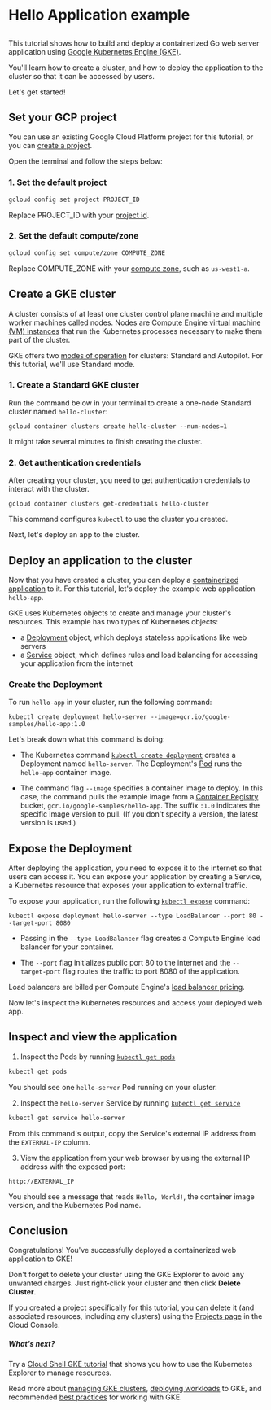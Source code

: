 # Hello Application example

## 

This tutorial shows how to build and deploy a containerized Go web server application using [Google Kubernetes Engine (GKE)](https://cloud.google.com/kubernetes-engine).

You'll learn how to create a cluster, and how to deploy the application to the cluster so that it can be accessed by users.

Let's get started!


## Set your GCP project

You can use an existing Google Cloud Platform project for this tutorial, or you can [create a project](https://cloud.google.com/resource-manager/docs/creating-managing-projects#creating_a_project).

Open the <walkthrough-editor-spotlight spotlightId="menu-terminal">terminal</walkthrough-editor-spotlight> and follow the steps below:

### 1. Set the default project    
```bash
gcloud config set project PROJECT_ID
```     
Replace PROJECT_ID with your [project id](https://support.google.com/cloud/answer/6158840).

### 2. Set the default compute/zone    
```bash
gcloud config set compute/zone COMPUTE_ZONE
```    
Replace COMPUTE_ZONE with your [compute zone](https://cloud.google.com/compute/docs/regions-zones#available), such as `us-west1-a`.


## Create a GKE cluster
A cluster consists of at least one cluster control plane machine and multiple worker machines called nodes. Nodes are [Compute Engine virtual machine (VM) instances](https://cloud.google.com/compute/docs/instances) that run the Kubernetes processes necessary to make them part of the cluster. 

GKE offers two [modes of operation](https://cloud.google.com/kubernetes-engine/docs/concepts/types-of-clusters#modes) for clusters: Standard and Autopilot. For this tutorial, we'll use Standard mode.

### 1. Create a Standard GKE cluster

Run the command below in your terminal to create a one-node Standard cluster named `hello-cluster`:
```
gcloud container clusters create hello-cluster --num-nodes=1
```

It might take several minutes to finish creating the cluster.


### 2. Get authentication credentials

After creating your cluster, you need to get authentication credentials to interact with the cluster.

```
gcloud container clusters get-credentials hello-cluster
```

This command configures `kubectl` to use the cluster you created.    


Next, let's deploy an app to the cluster.

## Deploy an application to the cluster

Now that you have created a cluster, you can deploy a [containerized application](https://cloud.google.com/kubernetes-engine/docs/concepts/kubernetes-engine-overview#workloads) to it. For this tutorial, let's deploy the example web application `hello-app`.

GKE uses Kubernetes objects to create and manage your cluster's resources. This example has two types of Kubernetes objects:
- a [Deployment](https://cloud.google.com/kubernetes-engine/docs/concepts/deployment) object, which deploys stateless applications like web servers 
- a [Service](https://cloud.google.com/kubernetes-engine/docs/concepts/service) object, which defines rules and load balancing for accessing your application from the internet

### Create the Deployment

To run `hello-app` in your cluster, run the following command:
```
kubectl create deployment hello-server --image=gcr.io/google-samples/hello-app:1.0
```

Let's break down what this command is doing:
- The Kubernetes command [`kubectl create deployment`](https://kubernetes.io/docs/reference/generated/kubectl/kubectl-commands#create) creates a Deployment named `hello-server`. The Deployment's [Pod](https://cloud.google.com/kubernetes-engine/docs/concepts/pod) runs the `hello-app` container image.

- The command flag `--image` specifies a container image to deploy. In this case, the command pulls the example image from a [Container Registry](https://cloud.google.com/container-registry/docs) bucket, `gcr.io/google-samples/hello-app`. The suffix `:1.0` indicates the specific image version to pull. (If you don't specify a version, the latest version is used.)

## Expose the Deployment

After deploying the application, you need to expose it to the internet so that users can access it. You can expose your application by creating a Service, a Kubernetes resource that exposes your application to external traffic.

To expose your application, run the following [`kubectl expose`](https://kubernetes.io/docs/reference/generated/kubectl/kubectl-commands#expose) command:
```
kubectl expose deployment hello-server --type LoadBalancer --port 80 --target-port 8080
```

- Passing in the `--type LoadBalancer` flag creates a Compute Engine load balancer for your container. 

- The `--port` flag initializes public port 80 to the internet and the `--target-port` flag routes the traffic to port 8080 of the application.

Load balancers are billed per Compute Engine's [load balancer pricing](https://cloud.google.com/compute/pricing#lb).

Now let's inspect the Kubernetes resources and access your deployed web app.

## Inspect and view the application

1. Inspect the Pods by running [`kubectl get pods`](https://kubernetes.io/docs/reference/generated/kubectl/kubectl-commands#get)
```bash
kubectl get pods
```

You should see one `hello-server` Pod running on your cluster.

2. Inspect the `hello-server` Service by running [`kubectl get service`](https://kubernetes.io/docs/reference/generated/kubectl/kubectl-commands#get)
```bash
kubectl get service hello-server
```
From this command's output, copy the Service's external IP address from the `EXTERNAL-IP` column.

3. View the application from your web browser by using the external IP address with the exposed port:
```
http://EXTERNAL_IP
```

You should see a message that reads `Hello, World!`, the container image version, and the Kubernetes Pod name.

## Conclusion

<walkthrough-conclusion-trophy></walkthrough-conclusion-trophy>

Congratulations! You've successfully deployed a containerized web application to GKE!

Don't forget to delete your cluster using the <walkthrough-editor-spotlight spotlightId="cloud-code-gke-explorer">GKE Explorer</walkthrough-editor-spotlight> to avoid any unwanted charges. Just right-click your cluster and then click **Delete Cluster**.

If you created a project specifically for this tutorial, you can delete it (and associated resources, including any clusters) using the [Projects page](https://console.cloud.google.com/cloud-resource-manager) in the Cloud Console.

<walkthrough-inline-feedback></walkthrough-inline-feedback>

##### What's next?
Try a [Cloud Shell GKE tutorial](https://shell.cloud.google.com/?walkthrough_tutorial_url=https%3A%2F%2Fwalkthroughs.googleusercontent.com%2Fcontent%2Fgke_cloud_code_create_app%2Fgke_cloud_code_create_app.md&show=ide&environment_deployment=ide) that shows you how to use the <walkthrough-editor-spotlight spotlightId="cloud-code-k8s-explorer">Kubernetes Explorer</walkthrough-editor-spotlight> to manage resources.

Read more about [managing GKE clusters](https://cloud.google.com/kubernetes-engine/docs/how-to/cluster-admin-overview), [deploying workloads](https://cloud.google.com/kubernetes-engine/docs/how-to/deploying-workloads-overview) to GKE, and recommended [best practices](https://cloud.google.com/kubernetes-engine/docs/best-practices) for working with GKE.
